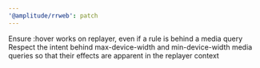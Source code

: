 ```yaml
---
'@amplitude/rrweb': patch
---
```


Ensure :hover works on replayer, even if a rule is behind a media query
Respect the intent behind max-device-width and min-device-width media queries so that their effects are apparent in the replayer context
